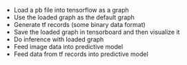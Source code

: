 * Load a pb file into tensorflow as a graph
* Use the loaded graph as the default graph
* Generate tf records (some binary data format)
* Save the loaded graph in tensorboard and then visualize it
* Do inference with loaded graph
* Feed image data into predictive model
* Feed data from tf records into predictive model